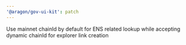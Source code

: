 ```yaml
---
'@aragon/gov-ui-kit': patch
---
```


Use mainnet chainId by default for ENS related lookup while accepting dynamic chainId for explorer link creation
